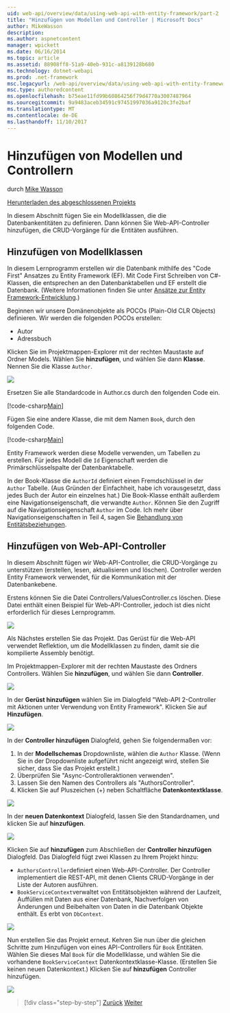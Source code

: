 ```yaml
---
uid: web-api/overview/data/using-web-api-with-entity-framework/part-2
title: "Hinzufügen von Modellen und Controller | Microsoft Docs"
author: MikeWasson
description: 
ms.author: aspnetcontent
manager: wpickett
ms.date: 06/16/2014
ms.topic: article
ms.assetid: 88908ff8-51a9-40eb-931c-a8139128b680
ms.technology: dotnet-webapi
ms.prod: .net-framework
msc.legacyurl: /web-api/overview/data/using-web-api-with-entity-framework/part-2
msc.type: authoredcontent
ms.openlocfilehash: b75eae11fd99b60864256f79d4770a3007487964
ms.sourcegitcommit: 9a9483aceb34591c97451997036a9120c3fe2baf
ms.translationtype: MT
ms.contentlocale: de-DE
ms.lasthandoff: 11/10/2017
---
```

<a name="add-models-and-controllers"></a>Hinzufügen von Modellen und Controllern
====================
durch [Mike Wasson](https://github.com/MikeWasson)

[Herunterladen des abgeschlossenen Projekts](https://github.com/MikeWasson/BookService)

In diesem Abschnitt fügen Sie ein Modellklassen, die die Datenbankentitäten zu definieren. Dann können Sie Web-API-Controller hinzufügen, die CRUD-Vorgänge für die Entitäten ausführen.

## <a name="add-model-classes"></a>Hinzufügen von Modellklassen

In diesem Lernprogramm erstellen wir die Datenbank mithilfe des "Code First" Ansatzes zu Entity Framework (EF). Mit Code First Schreiben von C#-Klassen, die entsprechen an den Datenbanktabellen und EF erstellt die Datenbank. (Weitere Informationen finden Sie unter [Ansätze zur Entity Framework-Entwicklung](https://msdn.microsoft.com/en-us/library/ms178359%28v=vs.110%29.aspx#dbfmfcf).)

Beginnen wir unsere Domänenobjekte als POCOs (Plain-Old CLR Objects) definieren. Wir werden die folgenden POCOs erstellen:

- Autor
- Adressbuch

Klicken Sie im Projektmappen-Explorer mit der rechten Maustaste auf Ordner Models. Wählen Sie **hinzufügen**, und wählen Sie dann **Klasse**. Nennen Sie die Klasse `Author`.

![](part-2/_static/image1.png)

Ersetzen Sie alle Standardcode in Author.cs durch den folgenden Code ein.

[!code-csharp[Main](part-2/samples/sample1.cs)]

Fügen Sie eine andere Klasse, die mit dem Namen `Book`, durch den folgenden Code.

[!code-csharp[Main](part-2/samples/sample2.cs)]

Entity Framework werden diese Modelle verwenden, um Tabellen zu erstellen. Für jedes Modell die `Id` Eigenschaft werden die Primärschlüsselspalte der Datenbanktabelle.

In der Book-Klasse die `AuthorId` definiert einen Fremdschlüssel in der `Author` Tabelle. (Aus Gründen der Einfachheit, habe ich vorausgesetzt, dass jedes Buch der Autor ein einzelnes hat.) Die Book-Klasse enthält außerdem eine Navigationseigenschaft, die verwandte `Author`. Können Sie den Zugriff auf die Navigationseigenschaft `Author` im Code. Ich mehr über Navigationseigenschaften in Teil 4, sagen Sie [Behandlung von Entitätsbeziehungen](part-4.md).

## <a name="add-web-api-controllers"></a>Hinzufügen von Web-API-Controller

In diesem Abschnitt fügen wir Web-API-Controller, die CRUD-Vorgänge zu unterstützen (erstellen, lesen, aktualisieren und löschen). Controller werden Entity Framework verwendet, für die Kommunikation mit der Datenbankebene.

Erstens können Sie die Datei Controllers/ValuesController.cs löschen. Diese Datei enthält einen Beispiel für Web-API-Controller, jedoch ist dies nicht erforderlich für dieses Lernprogramm.

![](part-2/_static/image2.png)

Als Nächstes erstellen Sie das Projekt. Das Gerüst für die Web-API verwendet Reflektion, um die Modellklassen zu finden, damit sie die kompilierte Assembly benötigt.

Im Projektmappen-Explorer mit der rechten Maustaste des Ordners Controllers. Wählen Sie **hinzufügen**, und wählen Sie dann **Controller**.

![](part-2/_static/image3.png)

In der **Gerüst hinzufügen** wählen Sie im Dialogfeld "Web-API 2-Controller mit Aktionen unter Verwendung von Entity Framework". Klicken Sie auf **Hinzufügen**.

![](part-2/_static/image4.png)

In der **Controller hinzufügen** Dialogfeld, gehen Sie folgendermaßen vor:

1. In der **Modellschemas** Dropdownliste, wählen die `Author` Klasse. (Wenn Sie in der Dropdownliste aufgeführt nicht angezeigt wird, stellen Sie sicher, dass Sie das Projekt erstellt.)
2. Überprüfen Sie "Async-Controlleraktionen verwenden".
3. Lassen Sie den Namen des Controllers als &quot;AuthorsController&quot;.
4. Klicken Sie auf Pluszeichen (+) neben Schaltfläche **Datenkontextklasse**.

![](part-2/_static/image5.png)

In der **neuen Datenkontext** Dialogfeld, lassen Sie den Standardnamen, und klicken Sie auf **hinzufügen**.

![](part-2/_static/image6.png)

Klicken Sie auf **hinzufügen** zum Abschließen der **Controller hinzufügen** Dialogfeld. Das Dialogfeld fügt zwei Klassen zu Ihrem Projekt hinzu:

- `AuthorsController`definiert einen Web-API-Controller. Der Controller implementiert die REST-API, mit denen Clients CRUD-Vorgänge in der Liste der Autoren ausführen.
- `BookServiceContext`verwaltet von Entitätsobjekten während der Laufzeit, Auffüllen mit Daten aus einer Datenbank, Nachverfolgen von Änderungen und Beibehalten von Daten in die Datenbank Objekte enthält. Es erbt von `DbContext`.

![](part-2/_static/image7.png)

Nun erstellen Sie das Projekt erneut. Kehren Sie nun über die gleichen Schritte zum Hinzufügen von eines API-Controllers für `Book` Entitäten. Wählen Sie dieses Mal `Book` für die Modellklasse, und wählen Sie die vorhandene `BookServiceContext` Datenkontextklasse-Klasse. (Erstellen Sie keinen neuen Datenkontext.) Klicken Sie auf **hinzufügen** Controller hinzufügen.

![](part-2/_static/image8.png)

>[!div class="step-by-step"]
[Zurück](part-1.md)
[Weiter](part-3.md)
